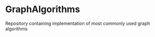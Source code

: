 GraphAlgorithms
===============

Repository containing implementation of most commonly used graph algorithms
